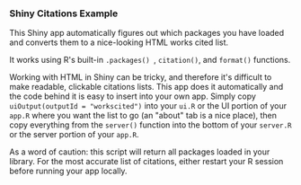 ### Shiny Citations Example

This Shiny app automatically figures out which packages you have loaded and converts them to a nice-looking HTML works cited list.

It works using R's built-in `.packages() `, `citation()`, and `format()` functions.

Working with HTML in Shiny can be tricky, and therefore it's difficult to make readable, clickable citations lists.  This app does it automatically and the code behind it is easy to insert into your own app.  Simply copy `uiOutput(outputId = "workscited")` into your `ui.R` or the UI portion of your `app.R` where you want the list to go (an "about" tab is a nice place), then copy everything from the `server()` function into the bottom of your `server.R` or the server portion of your `app.R`.

As a word of caution: this script will return all packages loaded in your library.  For the most accurate list of citations, either restart your R session before running your app locally.
